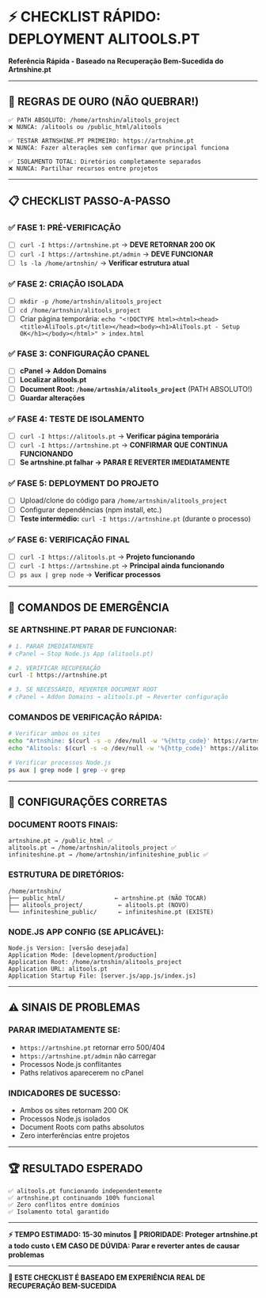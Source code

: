 # ⚡ CHECKLIST RÁPIDO: DEPLOYMENT ALITOOLS.PT
**Referência Rápida - Baseado na Recuperação Bem-Sucedida do Artnshine.pt**

---

## 🚨 REGRAS DE OURO (NÃO QUEBRAR!)

```
✅ PATH ABSOLUTO: /home/artnshin/alitools_project
❌ NUNCA: /alitools ou /public_html/alitools

✅ TESTAR ARTNSHINE.PT PRIMEIRO: https://artnshine.pt
❌ NUNCA: Fazer alterações sem confirmar que principal funciona

✅ ISOLAMENTO TOTAL: Diretórios completamente separados
❌ NUNCA: Partilhar recursos entre projetos
```

---

## 📋 CHECKLIST PASSO-A-PASSO

### ✅ **FASE 1: PRÉ-VERIFICAÇÃO**
- [ ] `curl -I https://artnshine.pt` → **DEVE RETORNAR 200 OK**
- [ ] `curl -I https://artnshine.pt/admin` → **DEVE FUNCIONAR**
- [ ] `ls -la /home/artnshin/` → **Verificar estrutura atual**

### ✅ **FASE 2: CRIAÇÃO ISOLADA**
- [ ] `mkdir -p /home/artnshin/alitools_project`
- [ ] `cd /home/artnshin/alitools_project`
- [ ] Criar página temporária: `echo "<!DOCTYPE html><html><head><title>AliTools.pt</title></head><body><h1>AliTools.pt - Setup OK</h1></body></html>" > index.html`

### ✅ **FASE 3: CONFIGURAÇÃO CPANEL**
- [ ] **cPanel → Addon Domains**
- [ ] **Localizar alitools.pt**
- [ ] **Document Root: `/home/artnshin/alitools_project`** (PATH ABSOLUTO!)
- [ ] **Guardar alterações**

### ✅ **FASE 4: TESTE DE ISOLAMENTO**
- [ ] `curl -I https://alitools.pt` → **Verificar página temporária**
- [ ] `curl -I https://artnshine.pt` → **CONFIRMAR QUE CONTINUA FUNCIONANDO**
- [ ] **Se artnshine.pt falhar → PARAR E REVERTER IMEDIATAMENTE**

### ✅ **FASE 5: DEPLOYMENT DO PROJETO**
- [ ] Upload/clone do código para `/home/artnshin/alitools_project`
- [ ] Configurar dependências (npm install, etc.)
- [ ] **Teste intermédio:** `curl -I https://artnshine.pt` (durante o processo)

### ✅ **FASE 6: VERIFICAÇÃO FINAL**
- [ ] `curl -I https://alitools.pt` → **Projeto funcionando**
- [ ] `curl -I https://artnshine.pt` → **Principal ainda funcionando**
- [ ] `ps aux | grep node` → **Verificar processos**

---

## 🚨 COMANDOS DE EMERGÊNCIA

### **SE ARTNSHINE.PT PARAR DE FUNCIONAR:**
```bash
# 1. PARAR IMEDIATAMENTE
# cPanel → Stop Node.js App (alitools.pt)

# 2. VERIFICAR RECUPERAÇÃO
curl -I https://artnshine.pt

# 3. SE NECESSÁRIO, REVERTER DOCUMENT ROOT
# cPanel → Addon Domains → alitools.pt → Reverter configuração
```

### **COMANDOS DE VERIFICAÇÃO RÁPIDA:**
```bash
# Verificar ambos os sites
echo "Artnshine: $(curl -s -o /dev/null -w '%{http_code}' https://artnshine.pt)"
echo "Alitools: $(curl -s -o /dev/null -w '%{http_code}' https://alitools.pt)"

# Verificar processos Node.js
ps aux | grep node | grep -v grep
```

---

## 🎯 CONFIGURAÇÕES CORRETAS

### **DOCUMENT ROOTS FINAIS:**
```
artnshine.pt → /public_html ✅
alitools.pt → /home/artnshin/alitools_project ✅
infiniteshine.pt → /home/artnshin/infiniteshine_public ✅
```

### **ESTRUTURA DE DIRETÓRIOS:**
```
/home/artnshin/
├── public_html/              ← artnshine.pt (NÃO TOCAR)
├── alitools_project/          ← alitools.pt (NOVO)
└── infiniteshine_public/      ← infiniteshine.pt (EXISTE)
```

### **NODE.JS APP CONFIG (SE APLICÁVEL):**
```
Node.js Version: [versão desejada]
Application Mode: [development/production]
Application Root: /home/artnshin/alitools_project
Application URL: alitools.pt
Application Startup File: [server.js/app.js/index.js]
```

---

## ⚠️ SINAIS DE PROBLEMAS

### **PARAR IMEDIATAMENTE SE:**
- `https://artnshine.pt` retornar erro 500/404
- `https://artnshine.pt/admin` não carregar
- Processos Node.js conflitantes
- Paths relativos aparecerem no cPanel

### **INDICADORES DE SUCESSO:**
- Ambos os sites retornam 200 OK
- Processos Node.js isolados
- Document Roots com paths absolutos
- Zero interferências entre projetos

---

## 🏆 RESULTADO ESPERADO

```
✅ alitools.pt funcionando independentemente
✅ artnshine.pt continuando 100% funcional
✅ Zero conflitos entre domínios
✅ Isolamento total garantido
```

---

**⚡ TEMPO ESTIMADO: 15-30 minutos**
**🎯 PRIORIDADE: Proteger artnshine.pt a todo custo**
**📞 EM CASO DE DÚVIDA: Parar e reverter antes de causar problemas**

---

**🚀 ESTE CHECKLIST É BASEADO EM EXPERIÊNCIA REAL DE RECUPERAÇÃO BEM-SUCEDIDA** 